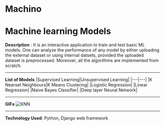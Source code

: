 # Machino
# Machine learning Models
**Description** : It is an interactive application to train and test basic ML models. One can analyze the performance of any model by either uploading the external dataset or
using internal datsets, provided the uploaded dataset is preprocessed. Moreover, all the algorithms are implemented from scratch.

---
**List of Models**
|Supervised Learning|Unsupervised Learning|
|---|---|
|K Nearset Neighbours|K Means Clustering|
|Logistic Regression|
|Linear Regression|
|Naive Bayes Classifier|
|Deep layer Neural Network|
 
 ---
**GIFs**
![KNN](https://github.com/sharma-prerna/Machino/blob/main/django_machino.gif)

---
**Technology Used**: Python, Django web framework
